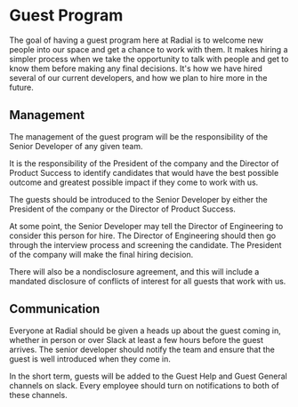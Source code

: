 # Guest Program

The goal of having a guest program here at Radial is to welcome new people into our space
and get a chance to work with them. It makes hiring a simpler process when we take the opportunity
to talk with people and get to know them before making any final decisions. It's how we have
hired several of our current developers, and how we plan to hire more in the future.

## Management

The management of the guest program will be the responsibility of the Senior Developer of 
any given team.

It is the responsibility of the President of the company and the Director of Product Success 
to identify candidates that would have the best possible outcome and greatest possible impact
if they come to work with us.

The guests should be introduced to the Senior Developer by either the President of the company or 
the Director of Product Success.

At some point, the Senior Developer may tell the Director of Engineering to consider this person 
for hire. The Director of Engineering should then go through the interview process and screening
the candidate. The President of the company will make the final hiring decision.

There will also be a nondisclosure agreement, and this will include a mandated disclosure of 
conflicts of interest for all guests that work with us.

## Communication

Everyone at Radial should be given a heads up about the guest coming in, whether in person or 
over Slack at least a few hours before the guest arrives. The senior developer should notify the 
team and ensure that the guest is well introduced when they come in.

In the short term, guests will be added to the Guest Help and Guest General channels on slack.
Every employee should turn on notifications to both of these channels.
